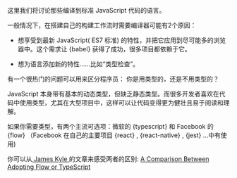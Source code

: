 这里我们将讨论那些编译到标准 JavaScript 代码的语言。

一般情况下，在搭建自己的构建工作流时需要编译器可能有2个原因：

* 想享受到最新 JavaScript( ES7 标准) 的特性，并把它应用到尽可能多的浏览器中。这个需求让 {babel} 获得了成功，很多项目都依赖于它。

* 想为语言添加新的特性……比如“类型检查”。

有一个很热门的问题可以用来区分程序员： 你是用类型的，还是不用类型的？

JavaScript 本身带有基本的动态类型，但缺乏静态类型。而很多开发者喜欢在代码中使用类型，尤其在大型项目中，这样可以让代码变得更为健壮且易于阅读和理解。

如果你需要类型，有两个主流可选项：微软的 {typescript} 和 Facebook 的 {flow} （Facebook 在自己的主要项目 {react} ,  {react-native} ,  {jest} ...中有使用)

你可以从[ James Kyle ](https://github.com/thejameskyle)的文章来感受两者的区别: [ A Comparison Between Adopting Flow or TypeScript ](https://medium.com/the-thinkmill/adopting-flow-typescript-3549a3a36d51)
